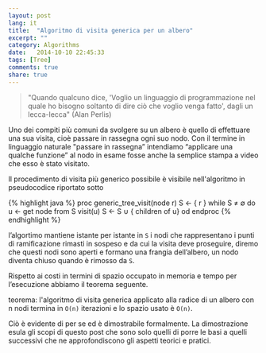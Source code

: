 ```yaml
---
layout: post
lang: it
title:  "Algoritmo di visita generica per un albero"
excerpt: ""
category: Algorithms
date:   2014-10-10 22:45:33
tags: [Tree]
comments: true
share: true
---
```


> "Quando qualcuno dice, 'Voglio un linguaggio di programmazione nel quale ho bisogno soltanto di dire ciò che voglio venga fatto', dagli un lecca-lecca" (Alan Perlis)

Uno dei compiti più comuni da svolgere su un albero è quello di effettuare una sua visita, cioè passare in rassegna ogni suo nodo. Con il termine in linguaggio naturale "passare in rassegna” intendiamo “applicare una qualche funzione” al nodo in esame fosse anche la semplice stampa a video che esso è stato visitato.

Il procedimento di visita più generico possibile è visibile nell'algoritmo in pseudocodice riportato sotto

{% highlight java %}
proc generic_tree_visit(node r)
   S ← { r }
   while S ≠ ∅  do
       u ← get node from S
       visit(u)
       S ← S ∪ { children of u}
   od
endproc
{% endhighlight %}

l’algortimo mantiene istante per istante in `S` i nodi che rappresentano i punti di ramificazione rimasti in sospeso e da cui la visita deve proseguire, diremo che questi nodi sono aperti e formano una frangia dell’albero, un nodo diventa chiuso quando è rimosso da `S`.

Rispetto ai costi in termini di spazio occupato in memoria e tempo per l’esecuzione abbiamo il teorema seguente.

teorema: l'algoritmo di visita generica applicato alla radice di un albero con n nodi termina in `O(n)` iterazioni e lo spazio usato è `O(n)`.

Ciò è evidente di per se ed è dimostrabile formalmente. La dimostrazione esula gli scopi di questo post che sono solo quelli di porre le basi a quelli successivi che ne approfondiscono gli aspetti teorici e pratici.
